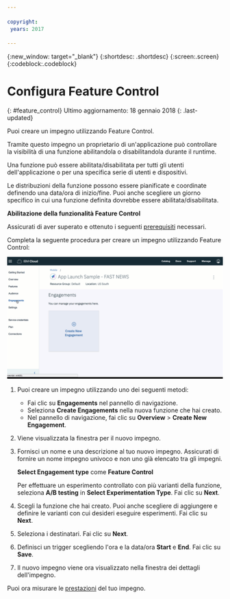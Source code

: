 ```yaml
---

copyright:
 years: 2017

---
```


{:new_window: target="_blank"}
{:shortdesc: .shortdesc}
{:screen:.screen}
{:codeblock:.codeblock}

# Configura Feature Control
{: #feature_control}
Ultimo aggiornamento: 18 gennaio 2018
{: .last-updated}

Puoi creare un impegno utilizzando Feature Control. 

Tramite questo impegno un proprietario di un'applicazione può controllare la visibilità di una funzione abilitandola o disabilitandola durante il runtime.

Una funzione può essere abilitata/disabilitata per tutti gli utenti dell'applicazione o per una specifica serie di utenti e dispositivi. 

Le distribuzioni della funzione possono essere pianificate e coordinate definendo una data/ora di inizio/fine. Puoi anche scegliere un giorno specifico in cui una funzione definita dovrebbe essere abilitata/disabilitata.

**Abilitazione della funzionalità Feature Control**

Assicurati di aver superato e ottenuto i seguenti [prerequisiti](app_prerequisites.html) necessari.

Completa la seguente procedura per creare un impegno utilizzando Feature Control:

![gif animata](images/create_engagement.gif)

1. Puoi creare un impegno utilizzando uno dei seguenti metodi:
	- Fai clic su **Engagements** nel pannello di navigazione. 
	- Seleziona **Create Engagements** nella nuova funzione che hai creato.
	- Nel pannello di navigazione, fai clic su **Overview** > **Create New Engagement**.
	
2. Viene visualizzata la finestra per il nuovo impegno.
	
3. Fornisci un nome e una descrizione al tuo nuovo impegno. Assicurati di fornire un nome impegno univoco e non uno già elencato tra gli impegni.

     **Select Engagement type** come **Feature Control**	
	
	Per effettuare un esperimento controllato con più varianti della funzione, seleziona **A/B testing** in **Select Experimentation Type**. Fai clic su **Next**.
	
4. Scegli la funzione che hai creato. Puoi anche scegliere di aggiungere e definire le varianti con cui desideri eseguire esperimenti. Fai clic su **Next**.

5. Seleziona i destinatari. Fai clic su **Next**.

6. Definisci un trigger scegliendo l'ora e la data/ora **Start** e **End**. Fai clic su **Save**.

7. Il nuovo impegno viene ora visualizzato nella finestra dei dettagli dell'impegno. 

Puoi ora misurare le [prestazioni](app_measure_performance.html) del tuo impegno.


